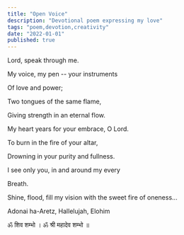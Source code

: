 ```yaml
---
title: "Open Voice"
description: "Devotional poem expressing my love"
tags: "poem,devotion,creativity"
date: "2022-01-01"
published: true
---
```


Lord, speak through me.

My voice, my pen -- your instruments

Of love and power;

Two tongues of the same flame,

Giving strength in an eternal flow.


My heart years for your embrace, O Lord.

To burn in the fire of your altar,

Drowning in your purity and fullness.

I see only you, in and around my every

Breath.

Shine, flood, fill my vision with the sweet fire of oneness...

Adonai ha-Aretz, Hallelujah, Elohim

ॐ  शिव शम्भो । ॐ श्री महादेव शम्भो ॥
